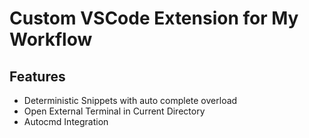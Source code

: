 # Custom VSCode Extension for My Workflow

## Features

- Deterministic Snippets with auto complete overload
- Open External Terminal in Current Directory
- Autocmd Integration
